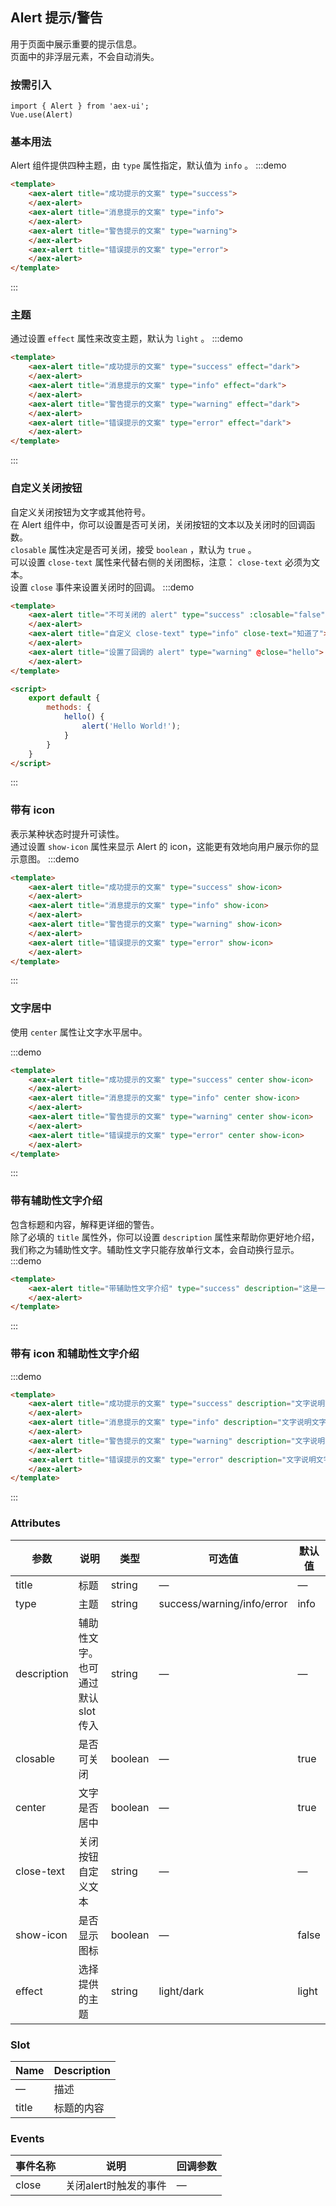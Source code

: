 ## Alert 提示/警告

用于页面中展示重要的提示信息。   
页面中的非浮层元素，不会自动消失。

### 按需引入

```
import { Alert } from 'aex-ui';
Vue.use(Alert)
```

### 基本用法

Alert 组件提供四种主题，由 `type` 属性指定，默认值为 `info` 。
:::demo

```html
<template>
    <aex-alert title="成功提示的文案" type="success">
    </aex-alert>
    <aex-alert title="消息提示的文案" type="info">
    </aex-alert>
    <aex-alert title="警告提示的文案" type="warning">
    </aex-alert>
    <aex-alert title="错误提示的文案" type="error">
    </aex-alert>
</template>
```

:::

### 主题

通过设置 `effect` 属性来改变主题，默认为 `light` 。
:::demo 

```html
<template>
    <aex-alert title="成功提示的文案" type="success" effect="dark">
    </aex-alert>
    <aex-alert title="消息提示的文案" type="info" effect="dark">
    </aex-alert>
    <aex-alert title="警告提示的文案" type="warning" effect="dark">
    </aex-alert>
    <aex-alert title="错误提示的文案" type="error" effect="dark">
    </aex-alert>
</template>
```

:::

### 自定义关闭按钮

自定义关闭按钮为文字或其他符号。   
在 Alert 组件中，你可以设置是否可关闭，关闭按钮的文本以及关闭时的回调函数。   
`closable` 属性决定是否可关闭，接受 `boolean` ，默认为 `true` 。   
 可以设置 `close-text` 属性来代替右侧的关闭图标，注意： `close-text` 必须为文本。   
 设置 `close` 事件来设置关闭时的回调。
:::demo 

```html
<template>
    <aex-alert title="不可关闭的 alert" type="success" :closable="false">
    </aex-alert>
    <aex-alert title="自定义 close-text" type="info" close-text="知道了">
    </aex-alert>
    <aex-alert title="设置了回调的 alert" type="warning" @close="hello">
    </aex-alert>
</template>

<script>
    export default {
        methods: {
            hello() {
                alert('Hello World!');
            }
        }
    }
</script>
```

:::

### 带有 icon

表示某种状态时提升可读性。   
通过设置 `show-icon` 属性来显示 Alert 的 icon，这能更有效地向用户展示你的显示意图。
:::demo 

```html
<template>
    <aex-alert title="成功提示的文案" type="success" show-icon>
    </aex-alert>
    <aex-alert title="消息提示的文案" type="info" show-icon>
    </aex-alert>
    <aex-alert title="警告提示的文案" type="warning" show-icon>
    </aex-alert>
    <aex-alert title="错误提示的文案" type="error" show-icon>
    </aex-alert>
</template>
```

:::

### 文字居中

使用 `center` 属性让文字水平居中。

:::demo

```html
<template>
    <aex-alert title="成功提示的文案" type="success" center show-icon>
    </aex-alert>
    <aex-alert title="消息提示的文案" type="info" center show-icon>
    </aex-alert>
    <aex-alert title="警告提示的文案" type="warning" center show-icon>
    </aex-alert>
    <aex-alert title="错误提示的文案" type="error" center show-icon>
    </aex-alert>
</template>
```

:::

### 带有辅助性文字介绍

包含标题和内容，解释更详细的警告。   
除了必填的 `title` 属性外，你可以设置 `description` 属性来帮助你更好地介绍，我们称之为辅助性文字。辅助性文字只能存放单行文本，会自动换行显示。
:::demo 

```html
<template>
    <aex-alert title="带辅助性文字介绍" type="success" description="这是一句绕口令：黑灰化肥会挥发发灰黑化肥挥发；灰黑化肥会挥发发黑灰化肥发挥。 黑灰化肥会挥发发灰黑化肥黑灰挥发化为灰……">
    </aex-alert>
</template>
```

:::

### 带有 icon 和辅助性文字介绍

:::demo 

```html
<template>
    <aex-alert title="成功提示的文案" type="success" description="文字说明文字说明文字说明文字说明文字说明文字说明" show-icon>
    </aex-alert>
    <aex-alert title="消息提示的文案" type="info" description="文字说明文字说明文字说明文字说明文字说明文字说明" show-icon>
    </aex-alert>
    <aex-alert title="警告提示的文案" type="warning" description="文字说明文字说明文字说明文字说明文字说明文字说明" show-icon>
    </aex-alert>
    <aex-alert title="错误提示的文案" type="error" description="文字说明文字说明文字说明文字说明文字说明文字说明" show-icon>
    </aex-alert>
</template>
```

:::

### Attributes

| 参数      | 说明          | 类型      | 可选值                           | 默认值  |
|---------- |-------------- |---------- |--------------------------------  |-------- |
| title     | 标题           | string | — | — |
| type | 主题 | string | success/warning/info/error | info |
| description | 辅助性文字。也可通过默认 slot 传入 | string | — | — |
| closable | 是否可关闭 | boolean | — | true |
| center | 文字是否居中 | boolean | — | true |
| close-text | 关闭按钮自定义文本 | string | — | — |
| show-icon | 是否显示图标 | boolean | — | false |
| effect | 选择提供的主题 | string | light/dark | light |

### Slot

| Name | Description |
|------|--------|
| — | 描述 |
| title | 标题的内容 |

### Events

| 事件名称 | 说明 | 回调参数 |
|---------- |-------- |---------- |
| close | 关闭alert时触发的事件 | — |
